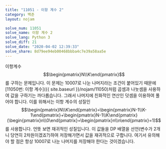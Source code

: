 ```yaml
---
title: "11051 - 이항 계수 2"
category: 백준
layout: nojam

solve_num: 11051
solve_name: 이항 계수 2
solve_lang: Python 3
solve_diff: 21
solve_date: "2020-04-02 12:39:33"
solve_share: 8d79ee94eb00468bbba4c7e39a58aa5e
---
```


이항계수 $$\begin{pmatrix}N\\K\end{pmatrix}$$를 구하는 문제입니다. 이 문제는 10007로 나눈 나머지라는 조건이 붙어있기 때문에 [11050번: 이항 계수]({{ site.baseurl }}/nojam/11050)처럼 곱셈과 나눗셈을 사용하여 값을 구하기는 까다롭습니다. 그래서 나머지에 친화적인 연산인 덧셈을 이용하여 풀어야 합니다. 이를 위해서는 이항 계수의 성질인 $$\begin{pmatrix}N\\K\end{pmatrix}=\begin{pmatrix}N-1\\K-1\end{pmatrix}+\begin{pmatrix}N-1\\K\end{pmatrix}(\begin{pmatrix}n\\0\end{pmatrix}=\begin{pmatrix}n\\n\end{pmatrix}=1)$$를 사용합니다. 언뜻 보면 재귀적인 성질입니다. 이 값들을 DP 배열을 선언(변수가 2개니 당연히 2차원이겠죠?)하여 저장해가면서 값을 재귀적으로 구합니다. 여기서 유의해야 할 점은 항상 10007로 나눈 나머지를 저장해야 한다는 것이겠습니다.
